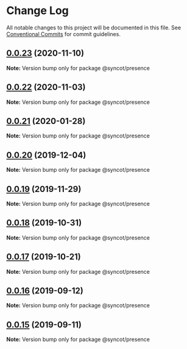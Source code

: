 # Change Log

All notable changes to this project will be documented in this file.
See [Conventional Commits](https://conventionalcommits.org) for commit guidelines.

## [0.0.23](https://github.com/SyncOT/SyncOT/compare/@syncot/presence@0.0.22...@syncot/presence@0.0.23) (2020-11-10)

**Note:** Version bump only for package @syncot/presence





## [0.0.22](https://github.com/SyncOT/SyncOT/compare/@syncot/presence@0.0.21...@syncot/presence@0.0.22) (2020-11-03)

**Note:** Version bump only for package @syncot/presence





## [0.0.21](https://github.com/SyncOT/SyncOT/compare/@syncot/presence@0.0.20...@syncot/presence@0.0.21) (2020-01-28)

**Note:** Version bump only for package @syncot/presence





## [0.0.20](https://github.com/SyncOT/SyncOT/compare/@syncot/presence@0.0.19...@syncot/presence@0.0.20) (2019-12-04)

**Note:** Version bump only for package @syncot/presence





## [0.0.19](https://github.com/SyncOT/SyncOT/compare/@syncot/presence@0.0.18...@syncot/presence@0.0.19) (2019-11-29)

**Note:** Version bump only for package @syncot/presence





## [0.0.18](https://github.com/SyncOT/SyncOT/compare/@syncot/presence@0.0.17...@syncot/presence@0.0.18) (2019-10-31)

**Note:** Version bump only for package @syncot/presence





## [0.0.17](https://github.com/SyncOT/SyncOT/compare/@syncot/presence@0.0.16...@syncot/presence@0.0.17) (2019-10-21)

**Note:** Version bump only for package @syncot/presence





## [0.0.16](https://github.com/SyncOT/SyncOT/compare/@syncot/presence@0.0.15...@syncot/presence@0.0.16) (2019-09-12)

**Note:** Version bump only for package @syncot/presence





## [0.0.15](https://github.com/SyncOT/SyncOT/compare/@syncot/presence@0.0.14...@syncot/presence@0.0.15) (2019-09-11)

**Note:** Version bump only for package @syncot/presence
